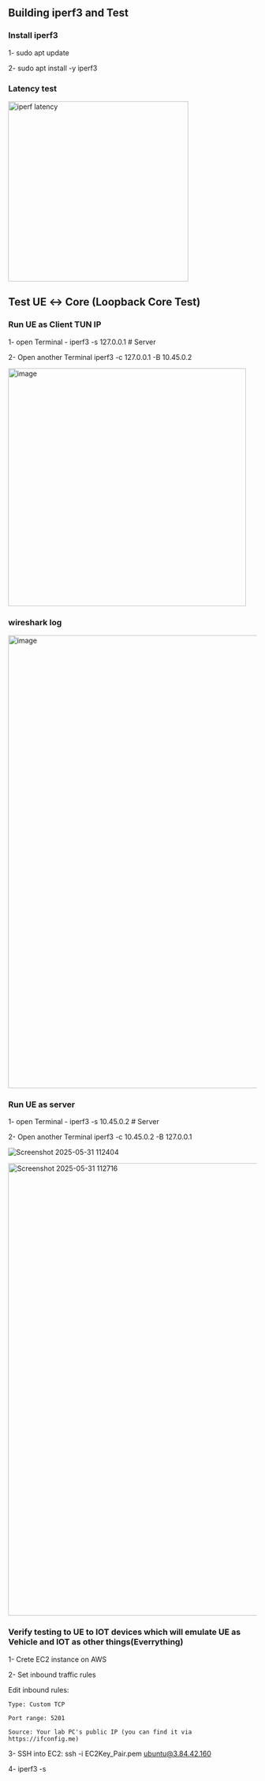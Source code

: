 ## Building iperf3 and Test

### Install iperf3 

1- sudo apt update

2- sudo apt install -y iperf3

### Latency test

<img width="365" alt="iperf latency" src="https://github.com/user-attachments/assets/8c6aa4a4-8aef-4500-b9c8-88a0bc385432" />

## Test UE ↔ Core (Loopback Core Test)

### Run UE as Client TUN IP 

1- open Terminal - iperf3 -s 127.0.0.1 # Server

2- Open another Terminal iperf3 -c 127.0.0.1 -B 10.45.0.2

<img width="482" alt="image" src="https://github.com/user-attachments/assets/e39e5146-6238-46f3-8eb7-35f9e3e823ad" />

### wireshark log

<img width="918" alt="image" src="https://github.com/user-attachments/assets/435a713a-d072-4f71-8d55-fb225f3028fb" />

### Run UE as server

1- open Terminal - iperf3 -s 10.45.0.2 # Server

2- Open another Terminal iperf3 -c 10.45.0.2 -B 127.0.0.1


![Screenshot 2025-05-31 112404](https://github.com/user-attachments/assets/5788d467-f9fa-4bf3-94cd-bb9e12447d4e)


<img width="917" alt="Screenshot 2025-05-31 112716" src="https://github.com/user-attachments/assets/9aa6aea8-79d1-438f-8905-29f6d60a0c53" />

### Verify testing to UE to IOT devices which will emulate UE as Vehicle and IOT as other things(Everrything)

1- Crete EC2 instance on AWS

2- Set inbound traffic rules

  Edit inbound rules:
  
    Type: Custom TCP
    
    Port range: 5201
    
    Source: Your lab PC's public IP (you can find it via https://ifconfig.me)
    
3- SSH into EC2:
ssh -i EC2Key_Pair.pem ubuntu@3.84.42.160

4- iperf3 -s







